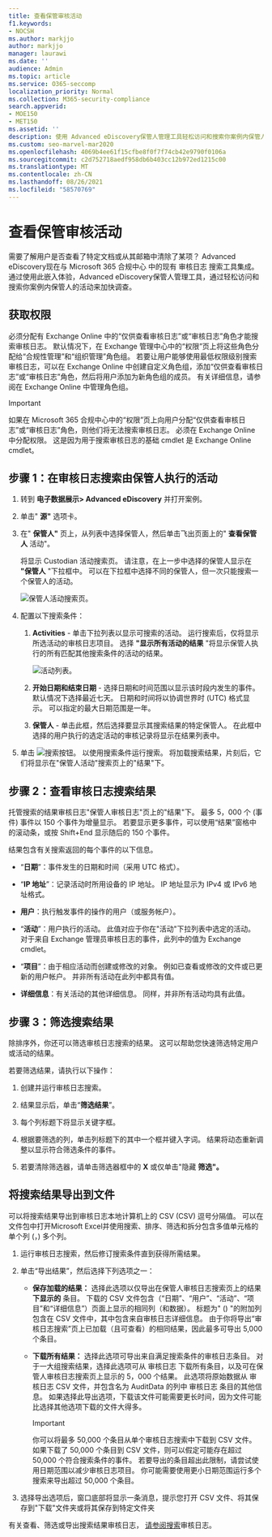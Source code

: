 ```yaml
---
title: 查看保管审核活动
f1.keywords:
- NOCSH
ms.author: markjjo
author: markjjo
manager: laurawi
ms.date: ''
audience: Admin
ms.topic: article
ms.service: O365-seccomp
localization_priority: Normal
ms.collection: M365-security-compliance
search.appverid:
- MOE150
- MET150
ms.assetid: ''
description: 使用 Advanced eDiscovery保管人管理工具轻松访问和搜索你案例内保管人的活动。
ms.custom: seo-marvel-mar2020
ms.openlocfilehash: 4069b4ee61f15cfbe8f0f7f74cb42e9790f0106a
ms.sourcegitcommit: c2d752718aedf958db6b403cc12b972ed1215c00
ms.translationtype: MT
ms.contentlocale: zh-CN
ms.lasthandoff: 08/26/2021
ms.locfileid: "58570769"
---
```

# <a name="view-custodian-audit-activity"></a>查看保管审核活动

需要了解用户是否查看了特定文档或从其邮箱中清除了某项？ Advanced eDiscovery现在与 Microsoft 365 合规中心 中的现有 审核日志 搜索工具集成。 通过使用此嵌入体验，Advanced eDiscovery保管人管理工具，通过轻松访问和搜索你案例内保管人的活动来加快调查。

## <a name="get-permissions"></a>获取权限

必须分配有 Exchange Online 中的“仅供查看审核日志”或“审核日志”角色才能搜索审核日志。 默认情况下，在 Exchange 管理中心中的“权限”页上将这些角色分配给“合规性管理”和“组织管理”角色组。 若要让用户能够使用最低权限级别搜索审核日志，可以在 Exchange Online 中创建自定义角色组，添加“仅供查看审核日志”或“审核日志”角色，然后将用户添加为新角色组的成员。 有关详细信息，请参阅在 Exchange Online 中管理角色组。

> [!IMPORTANT]
> 如果在 Microsoft 365 合规中心中的“权限”页上向用户分配“仅供查看审核日志”或“审核日志”角色，则他们将无法搜索审核日志。 必须在 Exchange Online 中分配权限。 这是因为用于搜索审核日志的基础 cmdlet 是 Exchange Online cmdlet。

## <a name="step-1-search-the-audit-log-for-activities-performed-by-a-custodian"></a>步骤 1：在审核日志搜索由保管人执行的活动

1. 转到 **电子数据展示> Advanced eDiscovery** 并打开案例。
  
2. 单击" **源"** 选项卡。
  
3. 在" **保管人"** 页上，从列表中选择保管人，然后单击飞出页面上的" **查看保管人** 活动"。

    将显示 Custodian 活动搜索页。 请注意，在上一步中选择的保管人显示在 **"保管人** "下拉框中。 可以在下拉框中选择不同的保管人，但一次只能搜索一个保管人的活动。

    ![保管人活动搜索页。](../media/AeDCustodianActivities1.png)
   
4. 配置以下搜索条件：
      
   1. **Activities** - 单击下拉列表以显示可搜索的活动。 运行搜索后，仅将显示所选活动的审核日志项目。 选择 **"显示所有活动的结果** "将显示保管人执行的所有匹配其他搜索条件的活动的结果。

      ![活动列表。](../media/CustodianActivityAudit.PNG)
      
   1. **开始日期和结束日期** - 选择日期和时间范围以显示该时段内发生的事件。 默认情况下选择最近七天。 日期和时间将以协调世界时 (UTC) 格式显示。 可以指定的最大日期范围是一年。
      
   1. **保管人** - 单击此框，然后选择要显示其搜索结果的特定保管人。 在此框中选择的用户执行的选定活动的审核记录将显示在结果列表中。
      
5. 单击 ![搜索按钮。](../media/SearchButton.PNG)  以使用搜索条件运行搜索。 将加载搜索结果，片刻后，它们将显示在"保管人活动"搜索页上的"结果"下。 

## <a name="step-2-view-the-audit-log-search-results"></a>步骤 2：查看审核日志搜索结果

托管搜索的结果审核日志"保管人审核日志"页上的"结果"下。 最多 5，000 个 (事件) 事件以 150 个事件为增量显示。 若要显示更多事件，可以使用“结果”窗格中的滚动条，或按 Shift+End 显示随后的 150 个事件。

结果包含有关搜索返回的每个事件的以下信息。
- “**日期**”：事件发生的日期和时间（采用 UTC 格式）。

- “**IP 地址**”：记录活动时所用设备的 IP 地址。 IP 地址显示为 IPv4 或 IPv6 地址格式。

- **用户**：执行触发事件的操作的用户（或服务帐户）。

- “**活动**”：用户执行的活动。 此值对应于你在"活动"下拉列表中选定的活动。 对于来自 Exchange 管理员审核日志的事件，此列中的值为 Exchange cmdlet。

- “**项目**”：由于相应活动而创建或修改的对象。 例如已查看或修改的文件或已更新的用户帐户。 并非所有活动在此列中都具有值。

- **详细信息**：有关活动的其他详细信息。 同样，并非所有活动均具有此值。

## <a name="step-3-filter-the-search-results"></a>步骤 3：筛选搜索结果

除排序外，你还可以筛选审核日志搜索的结果。 这可以帮助您快速筛选特定用户或活动的结果。 

若要筛选结果，请执行以下操作：

 1. 创建并运行审核日志搜索。
  
2. 结果显示后，单击“**筛选结果**”。
 
3. 每个列标题下将显示关键字框。
  
4. 根据要筛选的列，单击列标题下的其中一个框并键入字词。 结果将动态重新调整以显示符合筛选条件的事件。
  
5. 若要清除筛选器，请单击筛选器框中的 **X** 或仅单击"隐藏 **筛选"。**

## <a name="export-the-search-results-to-a-file"></a>将搜索结果导出到文件

可以将搜索结果导出到审核日志本地计算机上的 CSV (CSV) 逗号分隔值。 可以在文件包中打开Microsoft Excel并使用搜索、排序、筛选和拆分包含多值单元格的单个列 (，) 多个列。

1. 运行审核日志搜索，然后修订搜索条件直到获得所需结果。
  
2. 单击“导出结果”，然后选择下列选项之一：

    - **保存加载的结果：** 选择此选项以仅导出在保管人审核日志搜索页上的结果 **下显示的** 条目。  下载的 CSV 文件包含（“日期”、“用户”、“活动”、“项目”和“详细信息”）页面上显示的相同列（和数据）。 标题为" () "的附加列包含在 CSV 文件中，其中包含来自审核日志详细信息。 由于你将导出“审核日志搜索”页上已加载（且可查看）的相同结果，因此最多可导出 5,000 个条目。
        
    - **下载所有结果：** 选择此选项可导出来自满足搜索条件的审核日志条目。 对于一大组搜索结果，选择此选项可从 审核日志 下载所有条目，以及可在保管人审核日志搜索页上显示的 5，000 个结果。  此选项将原始数据从 审核日志 CSV 文件，并包含名为 AuditData 的列中 审核日志 条目的其他信息。 如果选择此导出选项，下载该文件可能需要更长时间，因为文件可能比选择其他选项下载的文件大得多。
    
      > [!IMPORTANT]
      > 你可以将最多 50,000 个条目从单个审核日志搜索中下载到 CSV 文件。 如果下载了 50,000 个条目到 CSV 文件，则可以假定可能存在超过 50,000 个符合搜索条件的事件。 若要导出的条目超出此限制，请尝试使用日期范围以减少审核日志项目。 你可能需要使用更小日期范围运行多个搜索来导出超过 50,000 个条目。
        

3. 选择导出选项后，窗口底部将显示一条消息，提示您打开 CSV 文件、将其保存到"下载"文件夹或将其保存到特定文件夹

有关查看、筛选或导出搜索结果审核日志， [请参阅搜索](search-the-audit-log-in-security-and-compliance.md)审核日志。
